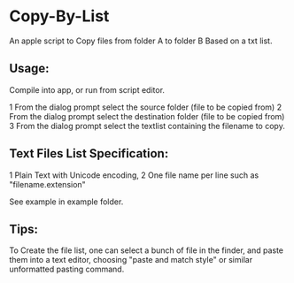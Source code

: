 Copy-By-List
============

An apple script to Copy files from folder A to folder B Based on a txt list.

Usage:
--------
Compile into app, or run from script editor.

1	From the dialog prompt select the source folder (file to be copied from)
2	From the dialog prompt select the destination folder (file to be copied from)
3	From the dialog prompt select the textlist containing the filename to copy.

Text Files List Specification:
--------

1	Plain Text with Unicode encoding, 
2	One file name per line such as "filename.extension"

See example in example folder.

Tips:
--------

To Create the file list, one can select a bunch of file in the finder, and paste them into a text editor, choosing "paste and match style" or similar unformatted pasting command.